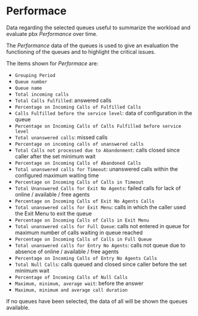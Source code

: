 # Performace

Data regarding the selected queues useful to summarize the
workload and evaluate pbx *Performance* over time.

The *Performance* data of the queues is used to give an evaluation
the functioning of the queues and to highlight the critical issues.

The items shown for *Performace*  are:

- `Grouping Period`
- `Queue number`
- `Queue name`
- `Total incoming calls`
- `Total Calls Fulfilled`: answered calls
- `Percentage on Incoming Calls of Fulfilled Calls`
- `Calls Fulfilled before the service level`: data of
configuration in the queue
- `Percentage on Incoming Calls of Calls Fulfilled before
service level`
- `Total unanswered calls`: missed calls
- `Percentage on incoming calls of unanswered calls`
- `Total Calls not processed due to Abandonment`: calls closed since
caller after the set minimum wait
- `Percentage on Incoming Calls of Abandoned Calls`
- `Total unanswered calls for Timeout`: unanswered calls
within the configured maximum waiting time
- `Percentage on Incoming Calls of Calls in Timeout`
- `Total Unanswered Calls for Exit No Agents`: failed calls for
lack of online / available / free agents
- `Percentage on Incoming Calls of Exit No Agents Calls`
- `Total unanswered calls for Exit Menu`: calls in which the
caller used the Exit Menu to exit the queue
- `Percentage on Incoming Calls of Calls in Exit Menu`
- `Total unanswered calls for Full Queue`: calls not entered in
queue for maximum number of calls waiting in queue reached
- `Percentage on Incoming Calls of Calls in Full Queue`
- `Total unanswered calls for Entry No Agents`: calls not
queue due to absence of online / available / free agents
- `Percentage on Incoming Calls of Entry No Agents Calls`
- `Total Null Calls`: calls queued and closed since
caller before the set minimum wait
- `Percentage of Incoming Calls of Null Calls`
- `Maximum, minimum, average wait`: before the answer
- `Maximum, minimum and average call duration`

If no queues have been selected, the data of all will be shown
the queues available.
